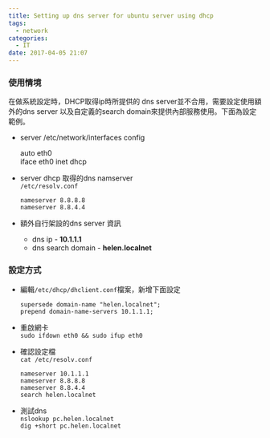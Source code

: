 ```yaml
---
title: Setting up dns server for ubuntu server using dhcp
tags:
  - network
categories:
  - IT
date: 2017-04-05 21:07
---
```


### 使用情境  
在做系統設定時，DHCP取得ip時所提供的 dns server並不合用，需要設定使用額外的dns server 以及自定義的search domain來提供內部服務使用。下面為設定範例。  

- server /etc/network/interfaces config  
  
  auto eth0  
  iface eth0 inet dhcp
  
- server dhcp 取得的dns namserver  
  `/etc/resolv.conf`  
  
  ```  
  nameserver 8.8.8.8  
  nameserver 8.8.4.4
  ```  
  
- 額外自行架設的dns server 資訊  
  - dns ip - **10.1.1.1**  
  - dns search domain - **helen.localnet**  

### 設定方式  
- 編輯`/etc/dhcp/dhclient.conf`檔案，新增下面設定  
  
  ```
  supersede domain-name "helen.localnet";
  prepend domain-name-servers 10.1.1.1;
  ```
  
- 重啟網卡  
  `sudo ifdown eth0 && sudo ifup eth0`  
  
- 確認設定檔  
  `cat /etc/resolv.conf`  
  
  ```
  nameserver 10.1.1.1
  nameserver 8.8.8.8
  nameserver 8.8.4.4
  search helen.localnet
  ```  
  
- 測試dns   
  `nslookup pc.helen.localnet`  
  `dig +short pc.helen.localnet`  

